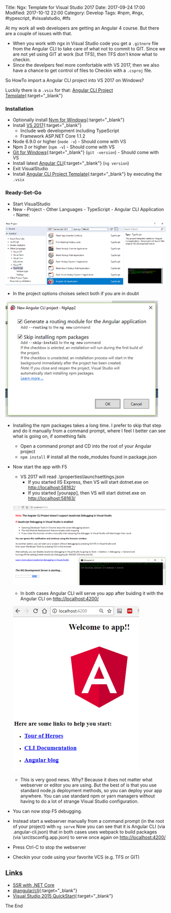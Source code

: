 Title: Ngx: Template for Visual Studio 2017
Date: 2017-09-24 17:00
Modified: 2017-10-12 22:00
Category: Develop
Tags: #npm, #ngx, #typescript, #visualstudio, #tfs

At my work all web developers are getting an Angular 4 course.
But there are a couple of issues with that.

* When you work with ngx in Visual Studio code you get a `.gitnore` file from the Angular CLI to take care of what not to commit to GIT.
Since we are not yet using GIT at work (but TFS), then TFS don't know what to checkin.
* Since the develpers feel more comfortable with VS 2017, then we also have a chance to get control of files to Checkin with a `.csproj` file.

So HowTo import a Angular CLI project into VS 2017 on Windows?

Luckily there is a `.vsix` for that: [Angular CLI Project Template](https://marketplace.visualstudio.com/items?itemName=AndreyFomin.AngularCLIProjectTemplate){:target="_blank"}

### Installation

* Optionally install [Nvm for Windows]({filename}/2017/2017-10-08A-UsingNvm4Windows.md){:target="_blank"}
* Install [VS 2017](https://www.visualstudio.com/vs/community/){:target="_blank"}
    * Include web development including TypeScript
    * Framework ASP.NET Core 1.1.2
* Node 6.9.0 or higher (`node -v`) - Should come with VS
* Npm 3 or higher (`npm -v`) - Should come with VS
* [Git for Windows](https://git-scm.com/download/win){:target="_blank"} (`git -version`) - Should come with VS 
* Install latest [Angular CLI](https://www.npmjs.com/package/@angular/cli/tutorial){:target="_blank"} (`ng version`)
* Exit VisualStudio
* Install [Angular CLI Project Template](https://marketplace.visualstudio.com/items?itemName=AndreyFomin.AngularCLIProjectTemplate){:target="_blank"} by executing the `.vsix`

### Ready-Set-Go

* Start VisualStudio
* New - Project - Other Languages - TypeScript - Angular CLI Application - Name: <YourNgAppName>

![picture alt](img/2017-09-24-NewAngularCLIProject.PNG "New Angular CLI Project in Visual Studio 2017")

* In the project options choises select both if you are in doubt

![picture alt](img/2017-09-24-AngularCLIProjectOptions.PNG "Angular CLI Project options")

* Installing the npm packages takes a long time. I prefer to skip that step and do it manually from a command prompt, where I feel I better can see what is going on, if something fails
    * Open a command prompt and CD into the root of your Angular project
    * `npm install` # install all the node_modules found in package.json
* Now start the app with F5
    * VS 2017 will read .\properties\launchsettings.json
        * If you started IIS Express, then VS will start dotnet.exe on <http://localhost:58162/>
        * If you started [yourapp], then VS will start dotnet.exe on <http://localhost:58163/>

    ![picture alt](img/2017-09-24-F5Startup1.PNG "F5 startup 1")

    * In both cases Angular CLI will serve you app after buiding it with the Angular CLI on <http://localhost:4200/>

    ![picture alt](img/2017-09-24-F5Startup2.PNG "F5 startup 2")

    * This is very good news. Why? Because it does not matter what webserver or editor you are using.
    But the best of is that you use standard node.js deployment methods, so you can deploy your app anywhere. You can use standard npm or yarn managers without having to do a lot of strange Visual Studio configuration.
* You can now stop F5 debugging.
* Instead start a webserver manually from a command prompt (in the root of your project) with `ng serve`
    Now you can see that it is Angular CLI (via .angular-cli.json) that in both cases uses webpack to build packages (via \src\tsconfig.app.json) to serve once again on <http://localhost:4200/>
* Press Ctrl-C to stop the webserver
* Checkin your code using your favorite VCS (e.g. TFS or GIT)

## Links

* [SSR with .NET Core](https://docs.microsoft.com/en-us/aspnet/core/client-side/spa-services)
* [@angular/cli](https://www.npmjs.com/package/@angular/cli/){:target="_blank"}
* [Visual Studio 2015 QuickStart](https://angular.io/guide/visual-studio-2015){:target="_blank"}

The End
